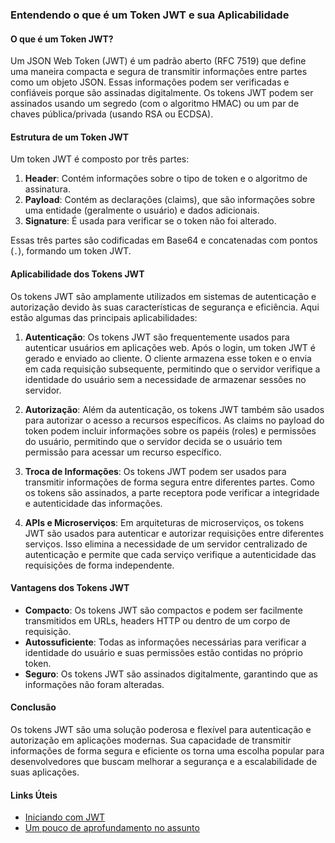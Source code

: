 ### Entendendo o que é um Token JWT e sua Aplicabilidade

#### O que é um Token JWT?
Um JSON Web Token (JWT) é um padrão aberto (RFC 7519) que define uma maneira compacta e segura de transmitir informações entre partes como um objeto JSON. Essas informações podem ser verificadas e confiáveis porque são assinadas digitalmente. Os tokens JWT podem ser assinados usando um segredo (com o algoritmo HMAC) ou um par de chaves pública/privada (usando RSA ou ECDSA).

#### Estrutura de um Token JWT
Um token JWT é composto por três partes:
1. **Header**: Contém informações sobre o tipo de token e o algoritmo de assinatura.
2. **Payload**: Contém as declarações (claims), que são informações sobre uma entidade (geralmente o usuário) e dados adicionais.
3. **Signature**: É usada para verificar se o token não foi alterado.

Essas três partes são codificadas em Base64 e concatenadas com pontos (`.`), formando um token JWT.

#### Aplicabilidade dos Tokens JWT
Os tokens JWT são amplamente utilizados em sistemas de autenticação e autorização devido às suas características de segurança e eficiência. Aqui estão algumas das principais aplicabilidades:

1. **Autenticação**: Os tokens JWT são frequentemente usados para autenticar usuários em aplicações web. Após o login, um token JWT é gerado e enviado ao cliente. O cliente armazena esse token e o envia em cada requisição subsequente, permitindo que o servidor verifique a identidade do usuário sem a necessidade de armazenar sessões no servidor.

2. **Autorização**: Além da autenticação, os tokens JWT também são usados para autorizar o acesso a recursos específicos. As claims no payload do token podem incluir informações sobre os papéis (roles) e permissões do usuário, permitindo que o servidor decida se o usuário tem permissão para acessar um recurso específico.

3. **Troca de Informações**: Os tokens JWT podem ser usados para transmitir informações de forma segura entre diferentes partes. Como os tokens são assinados, a parte receptora pode verificar a integridade e autenticidade das informações.

4. **APIs e Microserviços**: Em arquiteturas de microserviços, os tokens JWT são usados para autenticar e autorizar requisições entre diferentes serviços. Isso elimina a necessidade de um servidor centralizado de autenticação e permite que cada serviço verifique a autenticidade das requisições de forma independente.

#### Vantagens dos Tokens JWT
- **Compacto**: Os tokens JWT são compactos e podem ser facilmente transmitidos em URLs, headers HTTP ou dentro de um corpo de requisição.
- **Autossuficiente**: Todas as informações necessárias para verificar a identidade do usuário e suas permissões estão contidas no próprio token.
- **Seguro**: Os tokens JWT são assinados digitalmente, garantindo que as informações não foram alteradas.

#### Conclusão
Os tokens JWT são uma solução poderosa e flexível para autenticação e autorização em aplicações modernas. Sua capacidade de transmitir informações de forma segura e eficiente os torna uma escolha popular para desenvolvedores que buscam melhorar a segurança e a escalabilidade de suas aplicações.

#### Links Úteis
- [Iniciando com JWT](https://community.revelo.com.br/iniciando-com-jwt-json-web-token/)
- [Um pouco de aprofundamento no assunto](https://www.azurebrasil.cloud/criptografia-em-jwt-como-nunca-te-contaram/)

